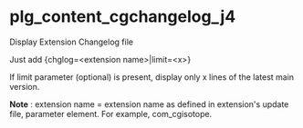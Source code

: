# plg_content_cgchangelog_j4
<p>Display Extension Changelog file</p>
<p>Just add {chglog=&lt;extension name&gt;|limit=&lt;x&gt;} </p>
<p>If limit parameter (optional) is present, display only x lines of the latest main version.</p>
<p><b>Note</b> : extension name = extension name as defined in extension's update file, parameter element. For example, com_cgisotope. </p>
